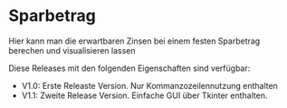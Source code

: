 # Sparbetrag
Hier kann man die erwartbaren Zinsen bei einem festen Sparbetrag berechen und visualisieren lassen

Diese Releases mit den folgenden Eigenschaften sind verfügbar:
- V1.0: Erste Releaste Version. Nur Kommanzozeilennutzung enthalten
- V1.1: Zweite Release Version. Einfache GUI über Tkinter enthalten.

